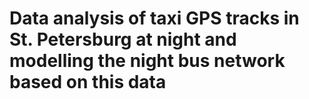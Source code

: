 # Data analysis of taxi GPS tracks in St. Petersburg at night and modelling the night bus network based on this data
